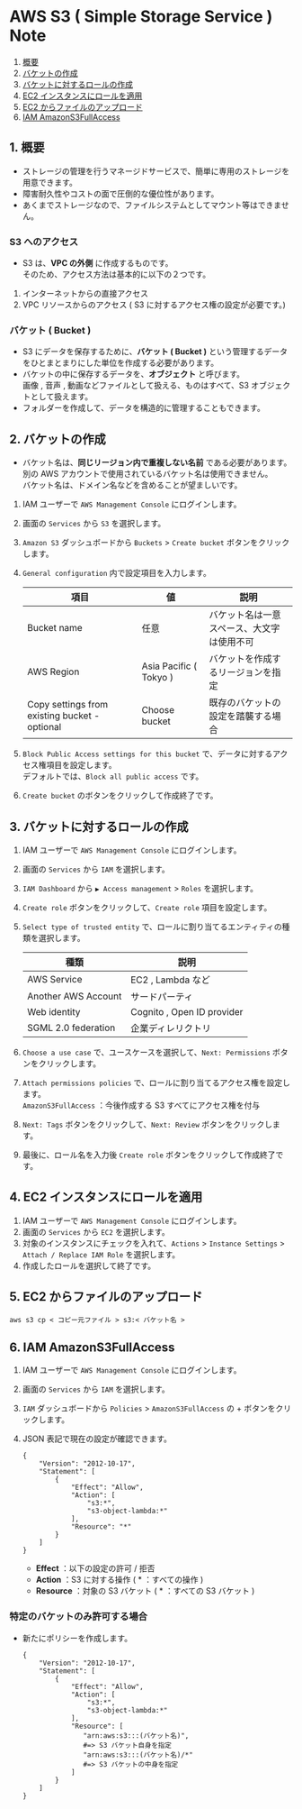 # AWS S3 ( Simple Storage Service ) Note
1. [概要](#anchor1)
2. [バケットの作成](#anchor2)
3. [バケットに対するロールの作成](#anchor3)
4. [EC2 インスタンスにロールを適用](#anchor4)
5. [EC2 からファイルのアップロード](#anchor5)
6. [IAM AmazonS3FullAccess](#anchor6)

<a id="anchor1"></a>

## 1. 概要
 - ストレージの管理を行うマネージドサービスで、簡単に専用のストレージを用意できます。
 - 障害耐久性やコストの面で圧倒的な優位性があります。
 - あくまでストレージなので、ファイルシステムとしてマウント等はできません。

### S3 へのアクセス
 - S3 は、**VPC の外側** に作成するものです。<br>そのため、アクセス方法は基本的に以下の２つです。
1. インターネットからの直接アクセス
2. VPC リソースからのアクセス ( S3 に対するアクセス権の設定が必要です。)

### バケット ( Bucket )
 - S3 にデータを保存するために、**バケット ( Bucket )** という管理するデータをひとまとまりにした単位を作成する必要があります。
 - バケットの中に保存するデータを、**オブジェクト** と呼びます。<br>画像 , 音声 , 動画などファイルとして扱える、ものはすべて、S3 オブジェクトとして扱えます。
 - フォルダーを作成して、データを構造的に管理することもできます。

<a id="anchor2"></a>

## 2. バケットの作成
 - バケット名は、**同じリージョン内で重複しない名前** である必要があります。<br>別の AWS アカウントで使用されているバケット名は使用できません。<br>バケット名は、ドメイン名などを含めることが望ましいです。
1. IAM ユーザーで ` AWS Management Console ` にログインします。
2. 画面の ` Services ` から ` S3 ` を選択します。
3. ` Amazon S3 ` ダッシュボードから ` Buckets ` > ` Create bucket ` ボタンをクリックします。
4. ` General configuration ` 内で設定項目を入力します。

    |項目|値|説明|
    |---|---|---|
    |Bucket name|任意|バケット名は一意<br>スペース、大文字は使用不可|
    |AWS Region|Asia Pacific ( Tokyo )|バケットを作成するリージョンを指定|
    |Copy settings from existing bucket - optional|Choose bucket|既存のバケットの設定を踏襲する場合|

5. ` Block Public Access settings for this bucket ` で、データに対するアクセス権項目を設定します。<br>デフォルトでは、` Block all public access ` です。
6. ` Create bucket ` のボタンをクリックして作成終了です。

<a id="anchor3"></a>

## 3. バケットに対するロールの作成
1. IAM ユーザーで ` AWS Management Console ` にログインします。
2. 画面の ` Services ` から ` IAM ` を選択します。
3. ` IAM Dashboard ` から ` ▶ Access management ` > ` Roles ` を選択します。
4. ` Create role ` ボタンをクリックして、` Create role ` 項目を設定します。
5. ` Select type of trusted entity ` で、ロールに割り当てるエンティティの種類を選択します。

    |種類|説明|
    |---|---|
    |AWS Service|EC2 , Lambda など|
    |Another AWS Account|サードパーティ|
    |Web identity|Cognito , Open ID provider|
    |SGML 2.0 federation|企業ディレリクトリ|

6. ` Choose a use case ` で、ユースケースを選択して、` Next: Permissions ` ボタンをクリックします。
7. ` Attach permissions policies ` で、ロールに割り当てるアクセス権を設定します。<br>` AmazonS3FullAccess ` ：今後作成する S3 すべてにアクセス権を付与
8. ` Next: Tags ` ボタンをクリックして、` Next: Review ` ボタンをクリックします。
9. 最後に、ロール名を入力後 ` Create role ` ボタンをクリックして作成終了です。

<a id="anchor4"></a>

## 4. EC2 インスタンスにロールを適用
1. IAM ユーザーで ` AWS Management Console ` にログインします。
2. 画面の ` Services ` から ` EC2 ` を選択します。
3. 対象のインスタンスにチェックを入れて、` Actions ` > ` Instance Settings ` > ` Attach / Replace IAM Role ` を選択します。
4. 作成したロールを選択して終了です。

<a id="anchor5"></a>

## 5. EC2 からファイルのアップロード

 ```:コマンド
 aws s3 cp < コピー元ファイル > s3:< バケット名 >
 ```

<a id="anchor6"></a>

## 6. IAM AmazonS3FullAccess
1. IAM ユーザーで ` AWS Management Console ` にログインします。
2. 画面の ` Services ` から ` IAM ` を選択します。
3. ` IAM ` ダッシュボードから ` Policies ` > ` AmazonS3FullAccess ` の + ボタンをクリックします。
4. JSON 表記で現在の設定が確認できます。

    ```:設定例
    {
        "Version": "2012-10-17",
        "Statement": [
            {
                "Effect": "Allow",
                "Action": [
                    "s3:*",
                    "s3-object-lambda:*"
                ],
                "Resource": "*"
            }
        ]
    }
    ```

    - **Effect** ：以下の設定の許可 / 拒否
    - **Action** ：S3 に対する操作 ( \* ：すべての操作 )
    - **Resource** ：対象の S3 バケット ( \* ：すべての S3 バケット )

### 特定のバケットのみ許可する場合
 - 新たにポリシーを作成します。

    ```:設定例
    {
        "Version": "2012-10-17",
        "Statement": [
            {
                "Effect": "Allow",
                "Action": [
                    "s3:*",
                    "s3-object-lambda:*"
                ],
                "Resource": [
                   "arn:aws:s3:::(バケット名)",
                   #=> S3 バケット自身を指定
                   "arn:aws:s3:::(バケット名)/*"
                   #=> S3 バケットの中身を指定
                ]
            }
        ]
    }
    ```
